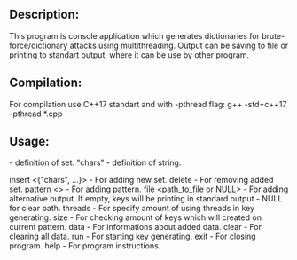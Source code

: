 Description:
------------
This program is console application which generates dictionaries for brute-force/dictionary attacks using multithreading. 
Output can be saving to file or printing to standart output, where it can be use by other program.

Compilation:
------------
For compilation use C++17 standart and with -pthread flag:
g++ -std=c++17 -pthread *.cpp

Usage:
------
<set name> - definition of set.
"chars" - definition of string.

insert <set name> <{"chars", ...}> - For adding new set.
delete <set name> - For removing added set.
pattern <<set name>> - For adding pattern.
file <path_to_file or NULL> - For adding alternative output. If empty, keys will be printing in standard output - NULL for clear path.
threads <threads amount> - For specify amount of using threads in key generating.
size - For checking amount of keys which will created on current pattern.
data - For informations about added data.
clear - For clearing all data.
run - For starting key generating.
exit - For closing program.
help - For program instructions.
